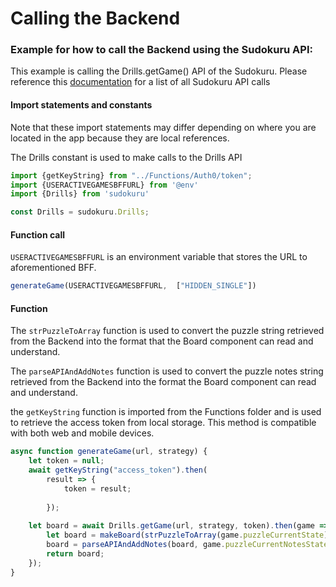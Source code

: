 # Calling the Backend

### Example for how to call the Backend using the Sudokuru API:

This example is calling the Drills.getGame() API of the Sudokuru.
Please reference this [documentation](https://github.com/SudoKuru/Sudokuru) for a list of all Sudokuru API calls

#### Import statements and constants

Note that these import statements may differ depending on where you are located in the app
because they are local references.

The Drills constant is used to make calls to the Drills API

```typescript
import {getKeyString} from "../Functions/Auth0/token";
import {USERACTIVEGAMESBFFURL} from '@env'
import {Drills} from 'sudokuru'

const Drills = sudokuru.Drills;
```

#### Function call

`USERACTIVEGAMESBFFURL` is an environment variable that stores the URL to aforementioned BFF.

```javascript
generateGame(USERACTIVEGAMESBFFURL,  ["HIDDEN_SINGLE"])
```

#### Function

The `strPuzzleToArray` function is used to convert the puzzle string retrieved from the Backend into
the format that the Board component can read and understand.

The `parseAPIAndAddNotes` function is used to convert the puzzle notes string retrieved from the Backend into
the format the Board component can read and understand.

the `getKeyString` function is imported from the Functions folder and is used to retrieve the access token
from local storage. This method is compatible with both web and mobile devices.


```javascript
async function generateGame(url, strategy) {
    let token = null;
    await getKeyString("access_token").then(
        result => {
            token = result;
            
        });
    
    let board = await Drills.getGame(url, strategy, token).then(game => {
        let board = makeBoard(strPuzzleToArray(game.puzzleCurrentState));
        board = parseAPIAndAddNotes(board, game.puzzleCurrentNotesState);
        return board;
    });
}
```
